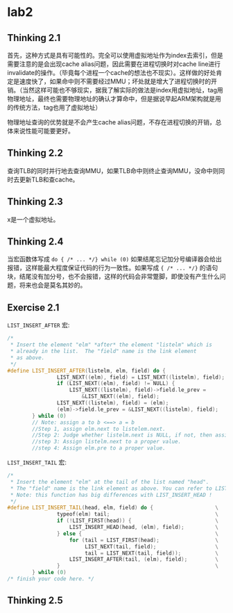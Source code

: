 # lab2

## Thinking 2.1
首先，这种方式是具有可能性的。完全可以使用虚拟地址作为index去索引，但是需要注意的是会出现cache alias问题，因此需要在进程切换时对cache line进行invalidate的操作。（毕竟每个进程一个cache的想法也不现实）。这样做的好处肯定是速度快了，如果命中则不需要经过MMU；坏处就是增大了进程切换时的开销。（当然这样可能也不够现实，据我了解实际的做法是index用虚拟地址，tag用物理地址，最终也需要物理地址的确认才算命中，但是据说早起ARM架构就是用的传统方法，tag也用了虚拟地址）

物理地址查询的优势就是不会产生cache alias问题，不存在进程切换的开销，总体来说性能可能要更好。

## Thinking 2.2
查询TLB的同时并行地去查询MMU，如果TLB命中则终止查询MMU，没命中则同时去更新TLB和查cache。

## Thinking 2.3
x是一个虚拟地址。

## Thinking 2.4
当宏函数体写成 `do { /* ... */} while (0)` 如果结尾忘记加分号编译器会给出报错，这样能最大程度保证代码的行为一致性。如果写成 `{ /* ... */}` 的语句块，结尾没有加分号，也不会报错，这样的代码会非常蹩脚，即使没有产生什么问题，将来也会是莫名其妙的。

## Exercise 2.1
`LIST_INSERT_AFTER` 宏:
```c++
/*
 * Insert the element "elm" *after* the element "listelm" which is
 * already in the list.  The "field" name is the link element
 * as above.
 */
#define LIST_INSERT_AFTER(listelm, elm, field) do {                    \
                LIST_NEXT((elm), field) = LIST_NEXT((listelm), field); \
                if (LIST_NEXT((elm), field) != NULL) {                 \
                    LIST_NEXT((listelm), field)->field.le_prev =       \
                        &LIST_NEXT((elm), field);                      \
                LIST_NEXT((listelm), field) = (elm);                   \
                (elm)->field.le_prev = &LIST_NEXT((listelm), field);   \
        } while (0)
        // Note: assign a to b <==> a = b
        //Step 1, assign elm.next to listelem.next.
        //Step 2: Judge whether listelm.next is NULL, if not, then assign listelm.pre to a proper value.
        //step 3: Assign listelm.next to a proper value.
        //step 4: Assign elm.pre to a proper value.
```
`LIST_INSERT_TAIL` 宏:
```c++
/*
 * Insert the element "elm" at the tail of the list named "head".
 * The "field" name is the link element as above. You can refer to LIST_INSERT_HEAD.
 * Note: this function has big differences with LIST_INSERT_HEAD !
 */
#define LIST_INSERT_TAIL(head, elm, field) do {                    \
                typeof(elm) tail;                                  \
                if (!LIST_FIRST(head)) {                           \
                    LIST_INSERT_HEAD(head, (elm), field);          \
                } else {                                           \
                    for (tail = LIST_FIRST(head);                  \
                         LIST_NEXT(tail, field);                   \
                         tail = LIST_NEXT(tail, field));           \
                    LIST_INSERT_AFTER(tail, (elm), field);         \
                }                                                  \
        } while (0)
/* finish your code here. */
```

## Thinking 2.5
